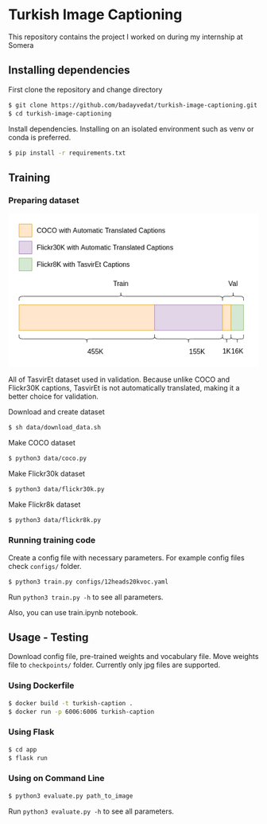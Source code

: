 # Turkish Image Captioning
This repository contains the project I worked on during my internship at Somera

## Installing dependencies 
First clone the repository and change directory
```bash
$ git clone https://github.com/badayvedat/turkish-image-captioning.git
$ cd turkish-image-captioning
```

Install dependencies. Installing on an isolated environment such as venv or conda is preferred.
```bash
$ pip install -r requirements.txt
```

## Training
### Preparing dataset
![alt text](data.png)

All of TasvirEt dataset used in validation. Because unlike COCO and Flickr30K captions, TasvirEt is not automatically translated, making it a better choice for validation. 

Download and create dataset
```bash
$ sh data/download_data.sh
```

Make COCO dataset
```bash
$ python3 data/coco.py
```

Make Flickr30k dataset
```bash
$ python3 data/flickr30k.py

```

Make Flickr8k dataset
```bash
$ python3 data/flickr8k.py
```

### Running training code
Create a config file with necessary parameters.
For example config files check `configs/` folder.

```bash
$ python3 train.py configs/12heads20kvoc.yaml
```

Run `python3 train.py -h` to see all parameters.

Also, you can use train.ipynb notebook.

## Usage - Testing
Download config file, pre-trained weights and vocabulary file.
Move weights file to `checkpoints/` folder. 
Currently only jpg files are supported.

### Using Dockerfile
```bash
$ docker build -t turkish-caption .
$ docker run -p 6006:6006 turkish-caption
```

### Using Flask
```bash
$ cd app
$ flask run
```

### Using on Command Line
```bash
$ python3 evaluate.py path_to_image
```
Run `python3 evaluate.py -h` to see all parameters.
